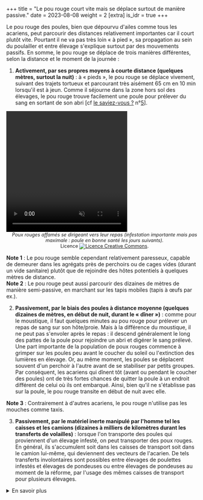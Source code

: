 +++
title = "Le pou rouge court vite mais se déplace surtout de manière passive."
date = 2023-08-08
weight = 2
[extra]
is_idr = true
+++

Le pou rouge des poules, bien que dépourvu d'ailes comme tous les acariens, peut parcourir des distances relativement importantes car il court plutôt vite. Pourtant il ne va pas très loin « à pied », sa propagation au sein du poulailler et entre élevage s'explique surtout par des mouvements passifs. En somme, le pou rouge se déplace de trois manières différentes, selon la distance et le moment de la journée :
   
1. **Activement, par ses propres moyens à courte distance (quelques mètres, surtout la nuit)** : à « pieds », le pou rouge se déplace vivement, suivant des trajets tortueux et parcourant très aisément 65 cm en 10 min lorsqu'il est à jeun. Comme il séjourne dans la zone hors sol des élevages, le pou rouge trouve facilement une poule pour prélever du sang en sortant de son abri [cf [le saviez-vous ?](https://pourougepoule.fr/connaissance) n°[5](https://pourougepoule.fr/connaissance#slide_idr-5)]. 

 <video width="320" height="320" controls muted>
      <source src="/video/Repas_poux-rouges_patte.mp4" type=video/mp4>
      <p>
    Votre navigateur ne prend pas en charge les vidéos HTML5. Voici
    <a href="/video/Repas_poux-rouges_patte.mp4">un lien pour télécharger la vidéo</a>.
  </p>
    </video>

<p style="text-align:center; width:520px; margin: 0 auto 0 auto; font-size:0.9em">
 <em> Poux rouges affamés se dirigeant vers leur repas (infestation importante mais pas maximale : poule en bonne santé les jours suivants). </em>
 </p>
<p style="text-align:center; width:520px; margin: 0 auto 0 auto; font-size:0.9em">
 Licence <a rel="license" href="http://creativecommons.org/licenses/by-nc-nd/4.0/"><img alt="Licence Creative Commons" style="border-width:0" src="https://i.creativecommons.org/l/by-nc-nd/4.0/80x15.png" /></a>.
</p>

<div class="notes">

**Note 1** : Le pou rouge semble cependant relativement paresseux, capable de demeurer dans les agrégats près de perchoirs ou de cages vides (durant un vide sanitaire) plutôt que de rejoindre des hôtes potentiels à quelques mètres de distance. <br />
**Note 2** : Le pou rouge peut aussi parcourir des dizaines de mètres de manière semi-passive, en marchant sur les tapis mobiles (tapis à œufs par ex.).

</div>

2. **Passivement, par le biais des poules à distance moyenne (quelques dizaines de mètres, en début de nuit, durant le « dîner »)** : comme pour le moustique, il faut quelques minutes au pou rouge pour prélever un repas de sang sur son hôte/proie. Mais à la différence du moustique, il ne peut pas s'envoler après le repas : il descend généralement le long des pattes de la poule pour rejoindre un abri et digérer le sang prélevé. Une part importante de la population de poux rouges commence à grimper sur les poules peu avant le coucher du soleil ou l'extinction des lumières en élevage. Or, au même moment, les poules se déplacent souvent d'un perchoir à l'autre avant de se stabiliser par petits groupes. Par conséquent, les acariens qui dînent tôt (avant ou pendant le coucher des poules) ont de très fortes chances de quitter la poule à un endroit différent de celui où ils ont embarqué. Ainsi, bien qu'il ne s'établisse pas sur la poule, le pou rouge transite en début de nuit avec elle.

<div class="notes">

**Note 3** : Contrairement à d'autres acariens, le pou rouge n'utilise pas les mouches comme taxis. 

</div>

3. **Passivement, par le matériel inerte manipulé par l'homme tel les caisses et les camions (dizaines à milliers de kilomètres durant les transferts de volailles)** : lorsque l'on transporte des poules qui proviennent d'un élevage infesté, on peut transporter des poux rouges. En général, ils s'accumulent soit dans les caisses de transport soit dans le camion lui-même, qui deviennent des vecteurs de l'acarien. De tels transferts involontaires sont possibles entre élevages de poulettes infestés et élevages de pondeuses ou entre élevages de pondeuses au moment de la réforme, par l'usage des mêmes caisses de transport pour plusieurs élevages.


<details>
    <summary>En savoir plus</summary>

[Le saviez-vous ?](https://pourougepoule.fr/connaissance) n°[1](https://pourougepoule.fr/connaissance#slide_idr-1) et n°[3](https://pourougepoule.fr/connaissance#slide_idr-3)


## Comment sait-on cela ?

À courte distance, les trajets individuels de centaines d'acariens femelles adultes non gorgées a été caractérisé dans des arènes rondes de 4 cm de diamètre sur des périodes de 10 minutes dans des arènes expérimentales au moyen d'un système électronique spécialement développé pour mesurer la répulsion ou l'attraction vis-à-vis d'odeurs diverses (caméras pilotées par des nano-ordinateurs). La vitesse moyenne chez les individus témoins (sans odeur spécifique) sur ces périodes de 10 minutes se situait aux alentours de 4 mètres par heure (m/h), avec des individus atteignant 10 m/h voir plus. Sachant que ces individus n'étaient pas obligés de se déplacer durant la période de mesure, il est probable que des pointes >20m puissent être atteintes. Le trajet montrait une tendance des acariens à demeurer contre les bords, mais s'est avéré très erratique (tortueux, sans règle évidente).

À moyenne distance, le rôle transitoire des poules dans les déplacements en début de nuit a été mis en évidence grâce à des expérimentations en mésocosmes équipés de compteurs électroniques d'acariens montant sur des perchoirs (basés sur le même système que ci-dessus) et des expérimentations complémentaires sur le terrain: nous savons aujourd'hui que les acariens commencent à rejoindre les perchoirs en début de nuit et que des dizaines d'acariens peuvent être déplacés par les poules à ce moment-là. Note : alors que des acariens prédateurs (et non pasmicroprédateurs) peuvent utiliser des mouches et ténébrions pour élargir leur aire de circulation, le pou rouge en est incapable. 

À longue distance, l'analyse de la structure génétique des populations au moyen de marqueurs ADN a permis d'établir la circulation à longue distance des acariens par le biais des camions. De manière intéressante, des indices de flux de gène plus ou moins intenses sont détectés entre de nombreuses paires de fermes séparées par des distances très variables (de quelques km à des centaines voire milliers de km) et souvent dans des pays différents. Cependant, l'intensité des flux de gènes entre fermes n'est pas homogène : il existe même des fermes parfois assez proches les unes des autres qui ne partagent pas la même population (parfois même au sein d'une exploitation). Cette discordance entre distance géographique et distance génétique s'explique notamment par l'effet de la propagation via l'activité humaine (transports par véhicules motorisés …). Nous avons récemment eu l'occasion de vérifier physique que les poux rouges provenant d'un élevage peuvent s'accumuler sur les caisses de transport et dans le camion durant le transfert des animaux.

#### Sources scientifiques

Une partie de la connaissance sur ce point est issue d'expérimentations et analyses conduites par l'équipe de L. Roy, qui n'ont pas été publiées à ce jour. Les publications disponibles à ce jour sont les suivantes :

- [Dupray *et al.* 2022](https://onlinelibrary.wiley.com/doi/10.1002/ps.7033)
- [Masier *et al.* 2021](https://onlinelibrary.wiley.com/doi/10.1002/jez.2651)
- [Roy *et al.* 2021](https://www.frontiersin.org/articles/10.3389/fvets.2021.650546/full)
- [Roy *et al.* 2009](https://link.springer.com/article/10.1007/s10493-009-9239-1)


</details>